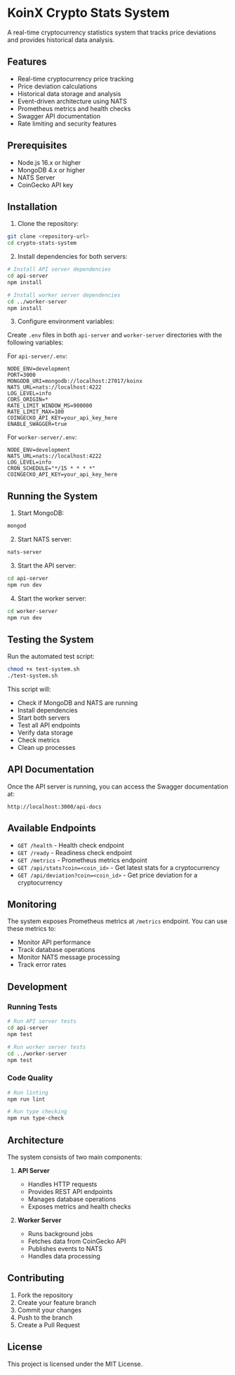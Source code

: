 # KoinX Crypto Stats System

A real-time cryptocurrency statistics system that tracks price deviations and provides historical data analysis.

## Features

- Real-time cryptocurrency price tracking
- Price deviation calculations
- Historical data storage and analysis
- Event-driven architecture using NATS
- Prometheus metrics and health checks
- Swagger API documentation
- Rate limiting and security features

## Prerequisites

- Node.js 16.x or higher
- MongoDB 4.x or higher
- NATS Server
- CoinGecko API key

## Installation

1. Clone the repository:
```bash
git clone <repository-url>
cd crypto-stats-system
```

2. Install dependencies for both servers:
```bash
# Install API server dependencies
cd api-server
npm install

# Install worker server dependencies
cd ../worker-server
npm install
```

3. Configure environment variables:

Create `.env` files in both `api-server` and `worker-server` directories with the following variables:

For `api-server/.env`:
```
NODE_ENV=development
PORT=3000
MONGODB_URI=mongodb://localhost:27017/koinx
NATS_URL=nats://localhost:4222
LOG_LEVEL=info
CORS_ORIGIN=*
RATE_LIMIT_WINDOW_MS=900000
RATE_LIMIT_MAX=100
COINGECKO_API_KEY=your_api_key_here
ENABLE_SWAGGER=true
```

For `worker-server/.env`:
```
NODE_ENV=development
NATS_URL=nats://localhost:4222
LOG_LEVEL=info
CRON_SCHEDULE="*/15 * * * *"
COINGECKO_API_KEY=your_api_key_here
```

## Running the System

1. Start MongoDB:
```bash
mongod
```

2. Start NATS server:
```bash
nats-server
```

3. Start the API server:
```bash
cd api-server
npm run dev
```

4. Start the worker server:
```bash
cd worker-server
npm run dev
```

## Testing the System

Run the automated test script:
```bash
chmod +x test-system.sh
./test-system.sh
```

This script will:
- Check if MongoDB and NATS are running
- Install dependencies
- Start both servers
- Test all API endpoints
- Verify data storage
- Check metrics
- Clean up processes

## API Documentation

Once the API server is running, you can access the Swagger documentation at:
```
http://localhost:3000/api-docs
```

## Available Endpoints

- `GET /health` - Health check endpoint
- `GET /ready` - Readiness check endpoint
- `GET /metrics` - Prometheus metrics endpoint
- `GET /api/stats?coin=<coin_id>` - Get latest stats for a cryptocurrency
- `GET /api/deviation?coin=<coin_id>` - Get price deviation for a cryptocurrency

## Monitoring

The system exposes Prometheus metrics at `/metrics` endpoint. You can use these metrics to:
- Monitor API performance
- Track database operations
- Monitor NATS message processing
- Track error rates

## Development

### Running Tests
```bash
# Run API server tests
cd api-server
npm test

# Run worker server tests
cd ../worker-server
npm test
```

### Code Quality
```bash
# Run linting
npm run lint

# Run type checking
npm run type-check
```

## Architecture

The system consists of two main components:

1. **API Server**
   - Handles HTTP requests
   - Provides REST API endpoints
   - Manages database operations
   - Exposes metrics and health checks

2. **Worker Server**
   - Runs background jobs
   - Fetches data from CoinGecko API
   - Publishes events to NATS
   - Handles data processing

## Contributing

1. Fork the repository
2. Create your feature branch
3. Commit your changes
4. Push to the branch
5. Create a Pull Request

## License

This project is licensed under the MIT License. 